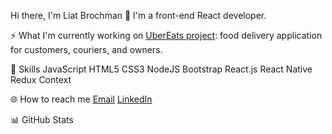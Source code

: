 Hi there, I'm Liat Brochman 👋
I'm a front-end React developer.

⚡ What I'm currently working on
[UberEats project](https://github.com/LiatBrochman/UberEats): food delivery application for customers, couriers, and owners.

🚀 Skills
JavaScript HTML5 CSS3 NodeJS Bootstrap React.js React Native Redux Context 

🌐 How to reach me
[Email](liatbrochman@gmail.com)
[LinkedIn](https://www.linkedin.com/in/liat-brochman/)

📊 GitHub Stats
